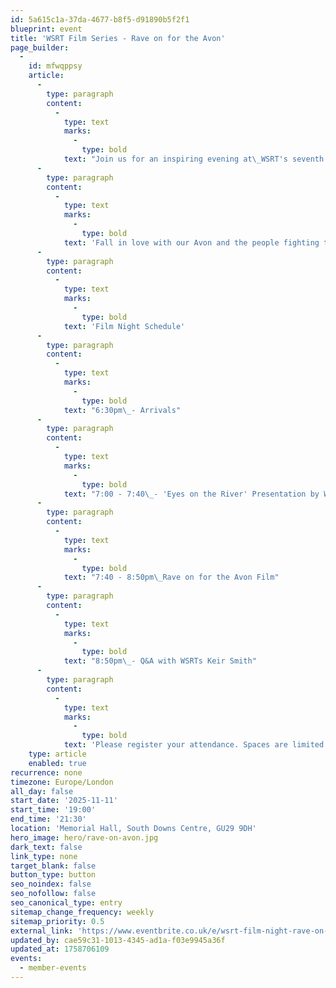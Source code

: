 ```yaml
---
id: 5a615c1a-37da-4677-b8f5-d91890b5f2f1
blueprint: event
title: 'WSRT Film Series - Rave on for the Avon'
page_builder:
  -
    id: mfwqppsy
    article:
      -
        type: paragraph
        content:
          -
            type: text
            marks:
              -
                type: bold
            text: "Join us for an inspiring evening at\_WSRT's seventh Film Night –\_Rave on for the Avon!"
      -
        type: paragraph
        content:
          -
            type: text
            marks:
              -
                type: bold
            text: 'Fall in love with our Avon and the people fighting to protect it, the Bristol way. Rave On For The Avon is a feature-length documentary that follows campaigners and river lovers through six seasons: their highs and lows, love and loss.'
      -
        type: paragraph
        content:
          -
            type: text
            marks:
              -
                type: bold
            text: 'Film Night Schedule'
      -
        type: paragraph
        content:
          -
            type: text
            marks:
              -
                type: bold
            text: "6:30pm\_- Arrivals"
      -
        type: paragraph
        content:
          -
            type: text
            marks:
              -
                type: bold
            text: "7:00 - 7:40\_- 'Eyes on the River' Presentation by Western Sussex Rivers Volunteer & Catchment Coordinator Keir Smith"
      -
        type: paragraph
        content:
          -
            type: text
            marks:
              -
                type: bold
            text: "7:40 - 8:50pm\_Rave on for the Avon Film"
      -
        type: paragraph
        content:
          -
            type: text
            marks:
              -
                type: bold
            text: "8:50pm\_- Q&A with WSRTs Keir Smith"
      -
        type: paragraph
        content:
          -
            type: text
            marks:
              -
                type: bold
            text: 'Please register your attendance. Spaces are limited!'
    type: article
    enabled: true
recurrence: none
timezone: Europe/London
all_day: false
start_date: '2025-11-11'
start_time: '19:00'
end_time: '21:30'
location: 'Memorial Hall, South Downs Centre, GU29 9DH'
hero_image: hero/rave-on-avon.jpg
dark_text: false
link_type: none
target_blank: false
button_type: button
seo_noindex: false
seo_nofollow: false
seo_canonical_type: entry
sitemap_change_frequency: weekly
sitemap_priority: 0.5
external_link: 'https://www.eventbrite.co.uk/e/wsrt-film-night-rave-on-for-the-avon-tickets-1556700877229?aff=ebdsoporgprofile&_gl=1*d53nka*_up*MQ..*_ga*NjYzNjQxODI3LjE3NTg2NDMxMTc.*_ga_TQVES5V6SH*czE3NTg2NDMxMTYkbzEkZzAkdDE3NTg2NDMxMTYkajYwJGwwJGgw'
updated_by: cae59c31-1013-4345-ad1a-f03e9945a36f
updated_at: 1758706109
events:
  - member-events
---
```

